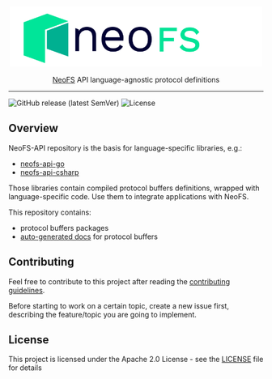<p align="center">
<img src="./.github/logo.svg" width="500px" alt="NeoFS">
</p>
<p align="center">
  <a href="https://fs.neo.org">NeoFS</a> API language-agnostic protocol definitions
</p>

---
![GitHub release (latest SemVer)](https://img.shields.io/github/v/release/nspcc-dev/neofs-api?sort=semver)
![License](https://img.shields.io/github/license/nspcc-dev/neofs-api.svg?style=popout)

## Overview

NeoFS-API repository is the basis for language-specific libraries, e.g.:

- [neofs-api-go](https://github.com/nspcc-dev/neofs-api-go)
- [neofs-api-csharp](https://github.com/nspcc-dev/neofs-api-csharp)

Those libraries contain compiled protocol buffers definitions, wrapped with
language-specific code. Use them to integrate applications with NeoFS.

This repository contains:

- protocol buffers packages
- [auto-generated docs](proto-docs) for protocol buffers

## Contributing

Feel free to contribute to this project after reading the [contributing
guidelines](CONTRIBUTING.md).

Before starting to work on a certain topic, create a new issue first,
describing the feature/topic you are going to implement.

## License

This project is licensed under the Apache 2.0 License -
see the [LICENSE](LICENSE) file for details
